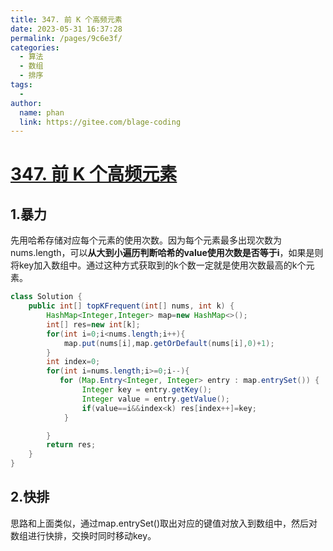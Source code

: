 ```yaml
---
title: 347. 前 K 个高频元素
date: 2023-05-31 16:37:28
permalink: /pages/9c6e3f/
categories:
  - 算法
  - 数组
  - 排序
tags:
  - 
author: 
  name: phan
  link: https://gitee.com/blage-coding
---
```

# [347. 前 K 个高频元素](https://leetcode.cn/problems/top-k-frequent-elements/)

## 1.暴力

先用哈希存储对应每个元素的使用次数。因为每个元素最多出现次数为nums.length，可以**从大到小遍历判断哈希的value使用次数是否等于i**，如果是则将key加入数组中。通过这种方式获取到的k个数一定就是使用次数最高的k个元素。

```java
class Solution {
    public int[] topKFrequent(int[] nums, int k) {
        HashMap<Integer,Integer> map=new HashMap<>();
        int[] res=new int[k];
        for(int i=0;i<nums.length;i++){
            map.put(nums[i],map.getOrDefault(nums[i],0)+1);
        }
        int index=0;
        for(int i=nums.length;i>=0;i--){
           for (Map.Entry<Integer, Integer> entry : map.entrySet()) {
                Integer key = entry.getKey();
                Integer value = entry.getValue();
                if(value==i&&index<k) res[index++]=key;
            }

        }
        return res;
    }
}
```

## 2.快排

思路和上面类似，通过map.entrySet()取出对应的键值对放入到数组中，然后对数组进行快排，交换时同时移动key。

